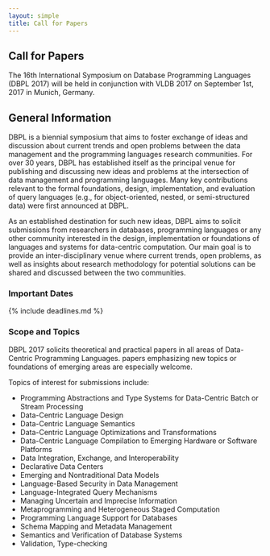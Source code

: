 ```yaml
---
layout: simple
title: Call for Papers
---
```


## Call for Papers

The 16th International Symposium on Database Programming Languages (DBPL 2017) will be held in conjunction with VLDB 2017 on September 1st, 2017 in Munich, Germany.

## General Information

DBPL is a biennial symposium that aims to foster exchange of ideas and discussion about current trends and open problems between the data management and the programming languages research communities. For over 30 years, DBPL has established itself as the principal venue for publishing and discussing new ideas and problems at the intersection of data management and programming languages. Many key contributions relevant to the formal foundations, design, implementation, and evaluation of query languages (e.g., for object-oriented, nested, or semi-structured data) were first announced at DBPL.

As an established destination for such new ideas, DBPL aims to solicit submissions from researchers in databases, programming languages or any other community interested in the design, implementation or foundations of languages and systems for data-centric computation. Our main goal is to provide an inter-disciplinary venue where current trends, open problems, as well as insights about research methodology for potential solutions can be shared and discussed between the two communities.

### Important Dates

{% include deadlines.md %}

### Scope and Topics

DBPL 2017 solicits theoretical and practical papers in all areas of Data-Centric Programming Languages. papers emphasizing new topics or foundations of emerging areas are especially welcome. 

Topics of interest for submissions include:

- Programming Abstractions and Type Systems for 
  Data-Centric Batch or Stream Processing
- Data-Centric Language Design
- Data-Centric Language Semantics
- Data-Centric Language Optimizations and Transformations
- Data-Centric Language Compilation to Emerging Hardware or 
  Software Platforms
- Data Integration, Exchange, and Interoperability
- Declarative Data Centers
- Emerging and Nontraditional Data Models
- Language-Based Security in Data Management
- Language-Integrated Query Mechanisms
- Managing Uncertain and Imprecise Information
- Metaprogramming and Heterogeneous Staged Computation
- Programming Language Support for Databases
- Schema Mapping and Metadata Management
- Semantics and Verification of Database Systems
- Validation, Type-checking